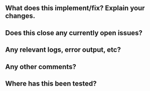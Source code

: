 <!-- Thanks for sending a pull request! Please make sure you click the link below to view the contribution guidelines, then fill out the blanks below. -->

## What does this implement/fix? Explain your changes.

>

## Does this close any currently open issues?
<!-- e.g.: Yes, it closes #5 -->
>

## Any relevant logs, error output, etc?
<!-- If it’s long, please paste to https://pastebin.com/ and insert the link here. -->
>

## Any other comments?

>

## Where has this been tested?
<!-- Operating System, Target Platform, etc. -->
>
